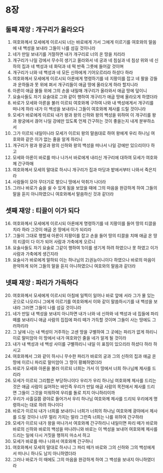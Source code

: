 # 8장

## 둘째 재앙 : 개구리가 올라오다
1. 여호와께서 모세에게 이르시되 너는 바로에게 가서 그에게 이르기를 여호와의 말씀에 내 백성을 보내라 그들이 나를 섬길 것이니라
2. 네가 만일 보내기를 거절하면 내가 개구리로 너의 온 땅을 치리라
3. 개구리가 나일 강에서 무수히 생기고 올라와서 네 궁과 네 침실과 네 침상 위와 네 신하의 집과 네 백성과 네 화덕과 네 떡 반죽 그릇에 들어갈 것이며
4. 개구리가 너와 네 백성과 네 모든 신하에게 기어오르리라 하셨다 하라
5. 여호와께서 모세에게 이르시되 아론에게 명령하기를 네 지팡이를 잡고 네 팔을 강들과 운하들과 못 위에 펴서 개구리들이 애굽 땅에 올라오게 하라 할지니라
6. 아론이 애굽 물들 위에 그의 손을 내밀매 개구리가 올라와서 애굽 땅에 덮이니
7. 요술사들도 자기 요술대로 그와 같이 행하여 개구리가 애굽 땅에 올라오게 하였더라
8. 바로가 모세와 아론을 불러 이르되 여호와께 구하여 나와 내 백성에게서 개구리를 떠나게 하라 내가 이 백성을 보내리니 그들이 여호와께 제사를 드릴 것이니라
9. 모세가 바로에게 이르되 내가 왕과 왕의 신하와 왕의 백성을 위하여 이 개구리를 왕과 왕궁에서 끊어 나일 강에만 있도록 언제 간구하는 것이 좋을는지 내게 분부하소서
10. 그가 이르되 내일이니라 모세가 이르되 왕의 말씀대로 하여 왕에게 우리 하나님 여호와와 같은 이가 없는 줄을 알게 하리니
11. 개구리가 왕과 왕궁과 왕의 신하와 왕의 백성을 떠나서 나일 강에만 있으리이다 하고
12. 모세와 아론이 바로를 떠나 나가서 바로에게 내리신 개구리에 대하여 모세가 여호와께 간구하매
13. 여호와께서 모세의 말대로 하시니 개구리가 집과 마당과 밭에서부터 나와서 죽은지라
14. 사람들이 모아 무더기로 쌓으니 땅에서 악취가 나더라
15. 그러나 바로가 숨을 쉴 수 있게 됨을 보았을 때에 그의 마음을 완강하게 하여 그들의 말을 듣지 아니하였으니 여호와께서 말씀하신 것과 같더라

## 셋째 재앙 : 티끌이 이가 되다
16. 여호와께서 모세에게 이르시되 아론에게 명령하기를 네 지팡이를 들어 땅의 티끌을 치라 하라 그것이 애굽 온 땅에서 이가 되리라
17. 그들이 그대로 행할새 아론이 지팡이를 잡고 손을 들어 땅의 티끌을 치매 애굽 온 땅의 티끌이 다 이가 되어 사람과 가축에게 오르니
18. 요술사들도 자기 요술로 그같이 행하여 1)이를 생기게 하려 하였으나 못 하였고 이가 사람과 가축에게 생긴지라
19. 요술사가 바로에게 말하되 이는 하나님의 2)권능이니이다 하였으나 바로의 마음이 완악하게 되어 그들의 말을 듣지 아니하였으니 여호와의 말씀과 같더라

## 넷째 재앙 : 파리가 가득하다
20. 여호와께서 모세에게 이르시되 아침에 일찍이 일어나 바로 앞에 서라 그가 물 있는 곳으로 나오리니 그에게 이르기를 여호와께서 이와 같이 말씀하시기를 내 백성을 보내라 그러면 그들이 나를 섬길 것이니라
21. 네가 만일 내 백성을 보내지 아니하면 내가 너와 네 신하와 네 백성과 네 집들에 파리 떼를 보내리니 애굽 사람의 집집에 파리 떼가 가득할 것이며 그들이 사는 땅에도 그러하리라
22. 그 날에 나는 내 백성이 거주하는 고센 땅을 구별하여 그 곳에는 파리가 없게 하리니 이로 말미암아 이 땅에서 내가 여호와인 줄을 네가 알게 될 것이라
23. 내가 내 백성과 네 백성 사이를 구별하리니 내일 이 표징이 있으리라 하셨다 하라 하시고
24. 여호와께서 그와 같이 하시니 무수한 파리가 바로의 궁과 그의 신하의 집과 애굽 온 땅에 이르니 파리로 말미암아 그 땅이 황폐하였더라
25. 바로가 모세와 아론을 불러 이르되 너희는 가서 이 땅에서 너희 하나님께 제사를 드리라
26. 모세가 이르되 그리함은 부당하니이다 우리가 우리 하나님 여호와께 제사를 드리는 것은 애굽 사람이 싫어하는 바인즉 우리가 만일 애굽 사람의 목전에서 제사를 드리면 그들이 그것을 미워하여 우리를 돌로 치지 아니하리이까
27. 우리가 사흘길쯤 광야로 들어가서 우리 하나님 여호와께 제사를 드리되 우리에게 명령하시는 대로 하려 하나이다
28. 바로가 이르되 내가 너희를 보내리니 너희가 너희의 하나님 여호와께 광야에서 제사를 드릴 것이나 너무 멀리 가지는 말라 그런즉 너희는 나를 위하여 간구하라
29. 모세가 이르되 내가 왕을 떠나가서 여호와께 간구하리니 내일이면 파리 떼가 바로와 바로의 신하와 바로의 백성을 떠나려니와 바로는 이 백성을 보내어 여호와께 제사를 드리는 일에 다시 거짓을 행하지 마소서 하고
30. 모세가 바로를 떠나 나와서 여호와께 간구하니
31. 여호와께서 모세의 말대로 하시니 그 파리 떼가 바로와 그의 신하와 그의 백성에게서 떠나니 하나도 남지 아니하였더라
32. 그러나 바로가 이 때에도 그의 마음을 완강하게 하여 그 백성을 보내지 아니하였더라